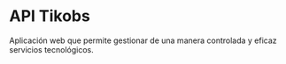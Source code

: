 # API Tikobs
Aplicación web que permite gestionar de una manera controlada y eficaz servicios tecnológicos.
